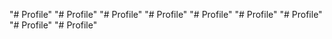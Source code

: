 "# Profile" 
"# Profile" 
"# Profile" 
"# Profile" 
"# Profile" 
"# Profile" 
"# Profile" 
"# Profile" 
"# Profile" 
